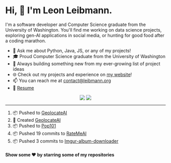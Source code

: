 # Hi, 👋 I'm Leon Leibmann.

I'm a software developer and Computer Science graduate from the University of Washington. You'll find me working on data science projects, exploring gen-AI applications in social media, or hunting for good food after a coding marathon.

- 💬 Ask me about Python, Java, JS, or any of my projects!
- 🎓 Proud Computer Science graduate from the University of Washington
- 🚀 Always building something new from my ever-growing list of project ideas
- 🌐 Check out my projects and experience on [my website](https://leibmann.org)!
- 📫 You can reach me at [contact@leibmann.org](mailto:contact@leibmann.org)
- 📄 [Resume](https://leibmann.org/Leon_Leibmann_Resume.pdf)

<div align="middle">
<img align="top" src="https://github-readme-stats.vercel.app/api/top-langs/?username=Pop101&layout=compact&theme=transparent&hide_border=true&hide=css,jupyter%20notebook">
<img align="top" src="https://github-readme-stats.vercel.app/api?username=Pop101&show_icons=true&theme=transparent&hide_border=true&count_private=true&hide=issues&include_all_commits&hide_rank=true">
</div>

---
<!--START_SECTION:activity-->
1. 📦 Pushed to [GeolocateAI](https://github.com/Pop101/GeolocateAI)
2. 🎉 Created [GeolocateAI](https://github.com/Pop101/GeolocateAI)
3. 📦 Pushed to [Pop101](https://github.com/Pop101/Pop101)
4. 📦 Pushed 19 commits to [RateMeAI](https://github.com/Pop101/RateMeAI)
5. 📦 Pushed 3 commits to [Imgur-album-downloader](https://github.com/Pop101/imgur-album-downloader)
<!--END_SECTION:activity-->

#### Show some ❤️ by starring some of my repositories
